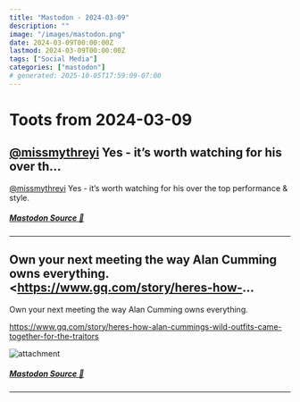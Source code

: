 ```yaml
---
title: "Mastodon - 2024-03-09"
description: ""
image: "/images/mastodon.png"
date: 2024-03-09T00:00:00Z
lastmod: 2024-03-09T00:00:00Z
tags: ["Social Media"]
categories: ["mastodon"]
# generated: 2025-10-05T17:59:09-07:00
---
```


# Toots from 2024-03-09

## [@missmythreyi](https://mastodon.world/@missmythreyi) Yes - it’s worth watching for his over th...

[@missmythreyi](https://mastodon.world/@missmythreyi) Yes - it’s worth watching for his over the top performance & style.

##### [Mastodon Source 🐘](https://hachyderm.io/@mweagle/112063782358137853)

---

## Own your next meeting the way Alan Cumming owns everything.  <https://www.gq.com/story/heres-how-...

Own your next meeting the way Alan Cumming owns everything.

<https://www.gq.com/story/heres-how-alan-cummings-wild-outfits-came-together-for-the-traitors>

![attachment](/mastodon/media/bec0bea10257afa5.jpeg)

##### [Mastodon Source 🐘](https://hachyderm.io/@mweagle/112063671436958021)

---

